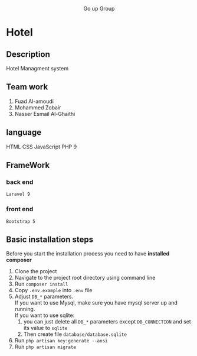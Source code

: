 <p align="center">Go up Group</p>

# Hotel 

## Description 
Hotel Managment system  

## Team work
1. Fuad Al-amoudi
4. Mohammed Zobair 
5. Nasser Esmail Al-Ghaithi

## language
HTML
CSS
JavaScript
PHP 9

## FrameWork 
### back end
	Laravel 9
### front end
	Bootstrap 5
 
 


## Basic installation steps 
Before you start the installation process you need to have **installed composer**

1. Clone the project
2. Navigate to the project root directory using command line
3. Run `composer install`
4. Copy `.env.example` into `.env` file
5. Adjust `DB_*` parameters.<br> 
   If you want to use Mysql, make sure you have mysql server up and running. <br>
   If you want to use sqlite: 
   1. you can just delete all `DB_*` parameters except `DB_CONNECTION` and set its value to `sqlite`
   2. Then create file `database/database.sqlite`
6. Run `php artisan key:generate --ansi`
7. Run `php artisan migrate`
